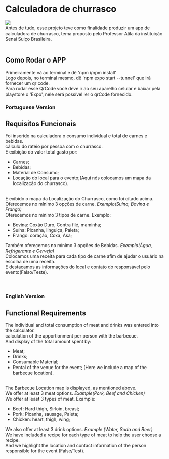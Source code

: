   # Calculadora de churrasco
  <img src="/images/logo2.png"><br>
  Antes de tudo, esse projeto teve como finalidade produzir um app de calculadora de churrasco, tema proposto pelo Professor Atila da instituição Senai Suiço Brasileira.<br><br>

  ## Como Rodar o APP
  Primeiramente vá ao terminal e dê 'npm i/npm install'<br>
  Logo depois, no terminal mesmo, dê 'npm expo start --tunnel' que irá fornecer um qr code.<br>
  Para rodar esse QrCode você deve ir ao seu aparelho celular e baixar pela playstore o 'Expo', nele será possível ler o qrCode fornecido.<r>
  ### Portuguese Version
  ## Requisitos Funcionais
  Foi inserido na calculadora o consumo individual e total de carnes e bebidas.<br>
  cálculo do rateio por pessoa com o churrasco.<br>
  E exibição do valor total gasto por:<br>
  - Carnes;<br>
  - Bebidas;<br>
  - Material de Consumo;<br>
  - Locação do local para o evento;(Aqui nós colocamos um mapa da localização do churrasco).
  
  <br>É exibido o mapa da Localização do Churrasco, como foi citado acima.<br>
  Oferecemos no mínimo 3 opções de carne. *Exemplo(Suína, Bovina e Frango)*<br>
  Oferecemos no mínimo 3 tipos de carne.
  Exemplo:<br>
  - Bovina: Coxão Duro, Contra filé, maminha;<br>
  - Suína: Picanha, linguiça, Paleta;<br>
  - Frango: coração, Coxa, Asa;<br>
  
  Também oferecemos no mínimo 3 opções de Bebidas. *Exemplo(Água, Refrigerante e Cerveja)*<br>
  Colocamos uma receita para cada tipo de carne afim de ajudar o usuário na escolha de uma receita.<br>
  E destacamos as informações do local e contato do responsável pelo evento(Falso/Teste).<br><br><br>

  ### English Version
  ## Functional Requirements
  The individual and total consumption of meat and drinks was entered into the calculator.<br>
  calculation of the apportionment per person with the barbecue.<br>
  And display of the total amount spent by:<br>
  - Meat;<br>
  - Drinks;<br>
  - Consumable Material;<br>
  - Rental of the venue for the event; (Here we include a map of the barbecue location).
  
  <br>The Barbecue Location map is displayed, as mentioned above.<br>
  We offer at least 3 meat options. *Example(Pork, Beef and Chicken)*<br>
  We offer at least 3 types of meat.
  Example:<br>
  - Beef: Hard thigh, Sirloin, breast;<br>
  - Pork: Picanha, sausage, Paleta;<br>
  - Chicken: heart, thigh, wing;<br>
  
  We also offer at least 3 drink options. *Example (Water, Soda and Beer)*<br>
  We have included a recipe for each type of meat to help the user choose a recipe.<br>
  And we highlight the location and contact information of the person responsible for the event (False/Test).<br><br><br>
  


  
          




